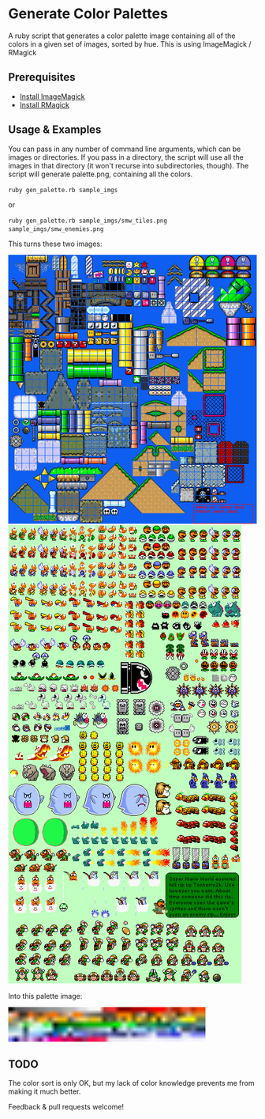Generate Color Palettes
=========================

A ruby script that generates a color palette image containing all of the colors in a given set of images, sorted by hue. This is using ImageMagick / RMagick

Prerequisites
--------------

- [Install ImageMagick](http://imagemagick.org/)
- [Install RMagick](https://github.com/rmagick/rmagick)

Usage & Examples
------------------

You can pass in any number of command line arguments, which can be images or directories. If you pass in a directory, the script will use all the images in that directory (it won't recurse into subdirectories, though). The script will generate palette.png, containing all the colors.

`ruby gen_palette.rb sample_imgs`

or

`ruby gen_palette.rb sample_imgs/smw_tiles.png sample_imgs/smw_enemies.png`

This turns these two images:

![](sample_imgs/smw_tiles.png)
![](sample_imgs/smw_enemies.png)

Into this palette image:

<img src="palette.png" width="400">

TODO
--------

The color sort is only OK, but my lack of color knowledge prevents me from making it much better.

Feedback & pull requests welcome!